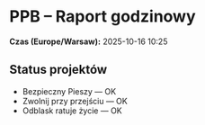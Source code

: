 # PPB – Raport godzinowy
**Czas (Europe/Warsaw):** 2025-10-16 10:25

## Status projektów
- Bezpieczny Pieszy — OK
- Zwolnij przy przejściu — OK
- Odblask ratuje życie — OK

